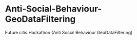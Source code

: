 Anti-Social-Behaviour-GeoDataFiltering
======================================

Future citis Hackathon (Anti Social Behaviour GeoDataFiltering)
